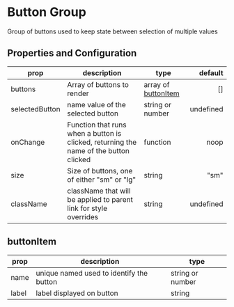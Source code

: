 # Button Group

Group of buttons used to keep state between selection of multiple values

## Properties and Configuration

| prop           | description                                                                           | type                                 |   default |
| -------------- | ------------------------------------------------------------------------------------- | ------------------------------------ | --------: |
| buttons        | Array of buttons to render                                                            | array of [buttonItem](./#buttonitem) |        [] |
| selectedButton | name value of the selected button                                                     | string or number                     | undefined |
| onChange       | Function that runs when a button is clicked, returning the name of the button clicked | function                             |      noop |
| size           | Size of buttons, one of either "sm" or "lg"                                           | string                               |      "sm" |
| className      | className that will be applied to parent link for style overrides                     | string                               | undefined |

## buttonItem

| prop  | description                              | type             |
| ----- | ---------------------------------------- | ---------------- |
| name  | unique named used to identify the button | string or number |
| label | label displayed on button                | string           |
